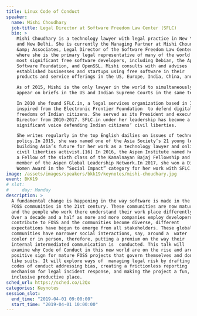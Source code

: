 ```yaml
---
title: Linux Code of Conduct
speaker:
  name: Mishi Choudhary
  job-title: Legal Director at Software Freedom Law Center (SFLC)
  bio: >
    Mishi Choudhary is a technology lawyer with legal practice in New York
    and New Delhi. She is currently the Managing Partner at Mishi Choudhary
    &amp; Associates, Legal Director of the Software Freedom Law Center (SFLC),
    where she is the primary legal representative of many of the world’s
    most significant free software developers, including Debian, the Apache
    Software Foundation, and OpenSSL. Mishi consults with and advises
    established businesses and startups using free software in their
    products and service offerings in the US, Europe, India, China, and Korea.

    As of 2015, Mishi is the only lawyer in the world to simultaneously
    appear on briefs in the US and Indian Supreme Courts in the same term.

    In 2010 she found SFLC.in, a legal services organization based in India
    inspired from the Electronic Frontier Foundation  to defend digital
    freedoms of Indian citizens. She served as its President and executive
    Director from 2010-2017. SFLC.in under her leadership has become a
    significant voice defending Indian citizens’ civil liberties.

    She writes regularly in the top English dailies on issues of technology
    policy.In 2015, she was named one of the Asia Society’s 21 young leaders
    building Asia’s future for her work as a technology lawyer and online
    civil liberties activist.[16] In 2016, the Aspen Institute named her as
    a Fellow of the sixth class of the Kamalnayan Bajaj Fellowship and a
    member of the Aspen Global Leadership Network.In 2017, she won a Digital
    Women Award in the “Social Impact” category for her work with SFLC.in.
image: /assets/images/speakers/bkk19/keynotes/mishi-choudhary.jpg
event: BKK19
# slot:
#     day: Monday
description: >
  A fundamental change is happening in the way software is made in the
  FOSS communities in the 21st century. These communities are now mature
  and the people who work there understand their work place differently.
  Over a decade and a half as more and more companies employ developers to
  contribute to FOSS and the communities become diverse, different
  expectations have begun to emerge from all stakeholders. These global
  communities have narrower social interactions, say, around a  water
  cooler or in person, therefore, putting a premium on the way their
  internal intermediated communication is  conducted. This talk will
  examine why Code of Conduct in this new world are on the rise and are a
  positive sign for mature FOSS projects that govern themselves and don't
  like suits. It will explore ways of  managing legal risk by drafting
  codes of conduct addressing bias, creating a frictionless reporting
  mechanism for legal incident response, and making the project a fun,
  inclusive productive place.
sched_url: https://sched.co/L2Qx
categories: Keynotes
session_slot:
  end_time: "2019-04-01 09:00:00"
  start_time: "2019-04-01 10:00:00"
---
```

